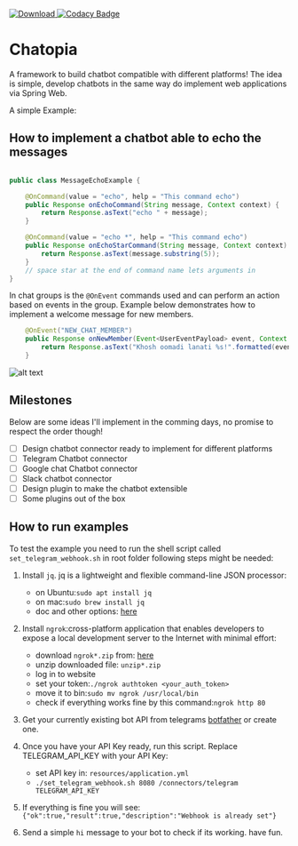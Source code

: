 [ ![Download](https://api.bintray.com/packages/psycho-ir/chatopia/chatopia-core/images/download.svg) ](https://bintray.com/psycho-ir/chatopia/chatopia-core/_latestVersion)
[![Codacy Badge](https://api.codacy.com/project/badge/Grade/44887b8a94d344b19f2f24f85228496d)](https://www.codacy.com/manual/soroosh.sarabadani/chatbot-core?utm_source=github.com&amp;utm_medium=referral&amp;utm_content=psycho-ir/chatbot-core&amp;utm_campaign=Badge_Grade)

Chatopia
======= 

A framework to build chatbot compatible with different platforms!
The idea is simple, develop chatbots in the same way do implement web applications via Spring Web.

A simple Example:

How to implement a chatbot able to echo the messages
------------------------------------------------
```java

public class MessageEchoExample {

    @OnCommand(value = "echo", help = "This command echo")
    public Response onEchoCommand(String message, Context context) {
        return Response.asText("echo " + message);
    }

    @OnCommand(value = "echo *", help = "This command echo")
    public Response onEchoStarCommand(String message, Context context) {
        return Response.asText(message.substring(5));
    }
    // space star at the end of command name lets arguments in
}
```
In chat groups is the `@OnEvent` commands used and can perform an action based 
on events in the group. Example below demonstrates how to implement a welcome message for new members.
```java
    @OnEvent("NEW_CHAT_MEMBER")
    public Response onNewMember(Event<UserEventPayload> event, Context context) {
        return Response.asText("Khosh oomadi lanati %s!".formatted(event.getPayload().getFirstName()));
    }
```  

![alt text](Chatopia.png "Logo Title Text 1")

Milestones
----------
Below are some ideas I'll implement in the comming days, no promise to respect the order though!

-   [ ]  Design chatbot connector ready to implement for different platforms
-   [ ]  Telegram Chatbot connector 
-   [ ]  Google chat Chatbot connector 
-   [ ]  Slack chatbot connector
-   [ ]  Design plugin to make the chatbot extensible
-   [ ]  Some plugins out of the box

How to run examples
-----------
To test the example you need to run the shell script called `set_telegram_webhook.sh` in root folder
following steps might be needed:  
1.  Install `jq`. jq is a lightweight and flexible command-line JSON processor:  
	- on Ubuntu:`sudo apt install jq`  
	- on mac:`sudo brew install jq`  
	- doc and other options: [here](https://stedolan.github.io/jq/) 
  
2.  Install `ngrok`:cross-platform application that enables developers to expose a local development server to the Internet with minimal effort:  
	- download `ngrok*.zip` from: [here](https://ngrok.com/download)
	- unzip downloaded file: `unzip*.zip`
	- log in to website
	- set your token:`./ngrok authtoken <your_auth_token>`
	- move it to bin:`sudo mv ngrok /usr/local/bin`
	- check if everything works fine by this command:`ngrok http 80`  
  
3. Get your currently existing bot API from telegrams [botfather](www.T.me/BotFather) or create one.  

4. Once you have your API Key ready, run this script. Replace TELEGRAM_API_KEY with your API Key:
	- set API key in: `resources/application.yml`  
	- `./set_telegram_webhook.sh 8080 /connectors/telegram TELEGRAM_API_KEY`

5. If everything is fine you will see:  
	`{"ok":true,"result":true,"description":"Webhook is already set"}`  
6. Send a simple `hi` message to your bot to check if its working. have fun.
